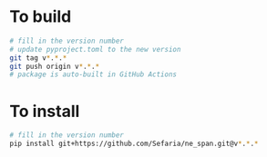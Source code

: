 # To build

```bash
# fill in the version number
# update pyproject.toml to the new version
git tag v*.*.*
git push origin v*.*.*
# package is auto-built in GitHub Actions
```

# To install

```bash
# fill in the version number
pip install git+https://github.com/Sefaria/ne_span.git@v*.*.*
```